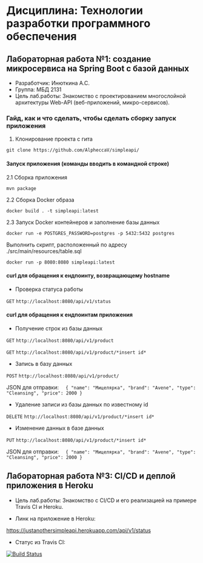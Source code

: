 # Дисциплина: Технологии разработки программного обеспечения
## Лабораторная работа №1: создание микросервиса на Spring Boot с базой данных
- Разработчик: Инюткина А.С.
- Группа: МБД 2131
- Цель лаб.работы: Знакомство с проектированием многослойной архитектуры Web-API (веб-приложений, микро-сервисов).
### Гайд, как и что сделать, чтобы сделать сборку запуск приложения
1. Клонирование проекта с гита

`git clone https://github.com/AlpheccaV/simpleapi/`

#### Запуск приложения (команды вводить в командной строке)
2.1 Сборка приложения

`mvn package`

2.2 Сборка Docker образа

`docker build . -t simpleapi:latest`

2.3 Запуск Docker контейнеров и заполнение базы данных

`docker run -e POSTGRES_PASSWORD=postgres -p 5432:5432 postgres`

Выполнить скрипт, расположенный по адресу ./src/main/resources/table.sql

`docker run -p 8080:8080 simpleapi:latest`

#### curl для обращения к ендпоинту, возвращающему hostname

- Проверка статуса работы

`GET` `http://localhost:8080/api/v1/status`

#### curl для обращения к ендпоинтам приложения
- Получение строк из базы данных

`GET` `http://localhost:8080/api/v1/product`

`GET` `http://localhost:8080/api/v1/product/*insert id*`

- Запись в базу данных

`POST` `http://localhost:8080/api/v1/product/`

  JSON для отправки: `	{
"name": "Мицелярка",
"brand": "Avene",
"type": "Cleansing",
"price": 2000
}`

- Удаление записи из базы данных по известному id

`DELETE` `http://localhost:8080/api/v1/product/*insert id*`

- Изменение данных в базе данных

`PUT` `http://localhost:8080/api/v1/product/*insert id*`

  JSON для отправки: `	{
  "name": "Мицелярка",
  "brand": "Avene",
  "type": "Cleansing",
  "price": 2000
  }`

## Лабораторная работа №3: CI/CD и деплой приложения в Heroku

- Цель лаб.работы: Знакомство с CI/CD и его реализацией на примере Travis CI и Heroku.

- Линк на приложение в Heroku:

https://justanothersimpleapi.herokuapp.com/api/v1/status

- Статус из Travis CI:

[![Build Status](https://app.travis-ci.com/AlpheccaV/simpleapi.svg?branch=master)](https://app.travis-ci.com/AlpheccaV/simpleapi)